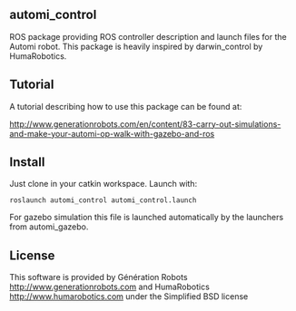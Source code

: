 ## automi_control

ROS package providing ROS controller description and launch files for the Automi robot. This package is heavily inspired by darwin_control by HumaRobotics.


## Tutorial

A tutorial describing how to use this package can be found at:

http://www.generationrobots.com/en/content/83-carry-out-simulations-and-make-your-automi-op-walk-with-gazebo-and-ros

## Install
Just clone in your catkin workspace. Launch with:

    roslaunch automi_control automi_control.launch

For gazebo simulation this file is launched automatically by the launchers from automi_gazebo.

## License

This software is provided by Génération Robots http://www.generationrobots.com and HumaRobotics http://www.humarobotics.com under the Simplified BSD license
